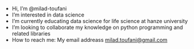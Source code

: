 - Hi, I’m @milad-toufani
- I’m interested in data science
- I’m currently educating data science for life science at hanze university
- I’m looking to collaborate my knowledge on python programming and related libraries
- How to reach me: My email addreass milad.toufani@gmail.com


